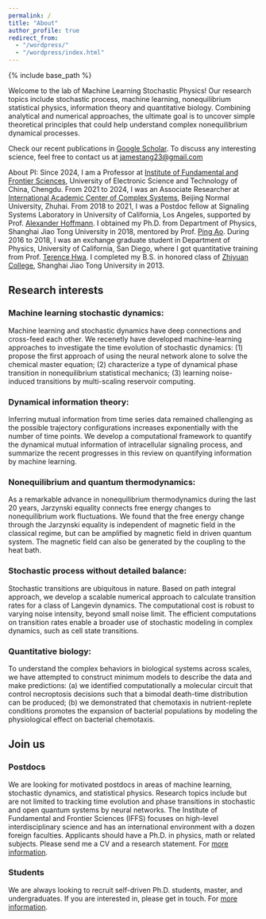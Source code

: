 ```yaml
---
permalink: /
title: "About"
author_profile: true
redirect_from: 
  - "/wordpress/"
  - "/wordpress/index.html"
---
```


{% include base_path %}

Welcome to the lab of Machine Learning Stochastic Physics! Our research topics include stochastic process, machine learning, nonequilibrium statistical physics, information theory and quantitative biology. Combining analytical and numerical approaches, the ultimate goal is to uncover simple theoretical principles that could help understand complex nonequilibrium dynamical processes.

Check our recent publications in [Google Scholar](https://scholar.google.com/citations?user=-5bbqWsAAAAJ&hl=en).
To discuss any interesting science, feel free to contact us at jamestang23@gmail.com

About PI: Since 2024, I am a Professor at [Institute of Fundamental and Frontier Sciences](https://www.iffs.uestc.edu.cn/iffs_en/), University of Electronic Science and Technology of China, Chengdu. 
From 2021 to 2024, I was an Associate Researcher at [International Academic Center of Complex Systems](https://zkgyy.bnu.edu.cn/index.html), Beijing Normal University, Zhuhai. 
From 2018 to 2021, I was a Postdoc fellow at Signaling Systems Laboratory in University of California, Los Angeles, supported by Prof. [Alexander Hoffmann](https://www.signalingsystems.ucla.edu/). I obtained my Ph.D. from Department of Physics, Shanghai Jiao Tong University in 2018, mentored by Prof. [Ping Ao](https://scholar.google.com/citations?user=JQyz-BoAAAAJ&hl=en). During 2016 to 2018, I was an exchange graduate student in Department of Physics, University of California, San Diego, where I got quantitative training from Prof. [Terence Hwa](https://matisse.ucsd.edu/). I completed my B.S. in honored class of [Zhiyuan College](https://zhiyuan.sjtu.edu.cn/), Shanghai Jiao Tong University in 2013. 

## Research interests

### Machine learning stochastic dynamics:
Machine learning and stochastic dynamics have deep connections and cross-feed each other. We recenetly have developed machine-learning approaches to investigate the time evolution of stochastic dynamics: (1) propose the first approach of using the neural network alone to solve the chemical master equation; (2) characterize a type of dynamical phase transition in nonequilibrium statistical mechanics; (3) learning noise-induced transitions by multi-scaling reservoir computing.

### Dynamical information theory:
Inferring mutual information from time series data remained challenging as the possible trajectory configurations increases exponentially with the number of time points. We develop a computational framework to quantify the dynamical mutual information of intracellular signaling process, and summarize the recent progresses in this review on quantifying information by machine learning.

### Nonequilibrium and quantum thermodynamics:
As a remarkable advance in nonequilibrium thermodynamics during the last 20 years, Jarzynski equality connects free energy changes to nonequilibrium work fluctuations. We found that the free energy change through the Jarzynski equality is independent of magnetic field in the classical regime, but can be amplified by magnetic field in driven quantum system. The magnetic field can also be generated by the coupling to the heat bath.

### Stochastic process without detailed balance:
Stochastic transitions are ubiquitous in nature. Based on path integral approach, we develop a scalable numerical approach to calculate transition rates for a class of Langevin dynamics. The computational cost is robust to varying noise intensity, beyond small noise limit. The efficient computations on transition rates enable a broader use of stochastic modeling in complex dynamics, such as cell state transitions.

### Quantitative biology:
To understand the complex behaviors in biological systems across scales, we have attempted to construct minimum models to describe the data and make predictions: (a) we identified computationally a molecular circuit that control necroptosis decisions such that a bimodal death-time distribution can be produced; (b) we demonstrated that chemotaxis in nutrient-replete conditions promotes the expansion of bacterial populations by modeling the physiological effect on bacterial chemotaxis.


## Join us

### Postdocs

We are looking for motivated postdocs in areas of machine learning, stochastic dynamics, and statistical physics. Research topics include but are not limited to tracking time evolution and phase transitions in stochastic and open quantum systems by neural networks. The Institute of Fundamental and Frontier Sciences (IFFS) focuses on high-level interdisciplinary science and has an international environment with a dozen foreign faculties. Applicants should have a Ph.D. in physics, math or related subjects. Please send me a CV and a research statement. For [more information](https://academicpositions.com/ad/university-of-electronic-science-and-technology-of-china-uestc/2023/junior-faculty-position-in-the-institute-of-fundamental-and-frontier-sciences/206975). 

### Students
We are always looking to recruit self-driven Ph.D. students, master, and undergraduates. If you are interested in, please get in touch. For [more information](https://zhuanlan.zhihu.com/p/676177850).
